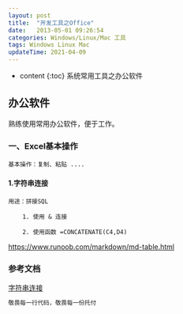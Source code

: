 ```yaml
---
layout: post
title:  "开发工具之Office"
date:   2013-05-01 09:26:54
categories: Windows/Linux/Mac 工具
tags: Windows Linux Mac
updateTime: 2021-04-09
---
```


* content
{:toc}
系统常用工具之办公软件


## 办公软件

熟练使用常用办公软件，便于工作。

### 一、Excel基本操作

	基本操作：复制、粘贴 ....

#### 1.字符串连接

	用途：拼接SQL

```
	1. 使用 & 连接

	2. 使用函数 =CONCATENATE(C4,D4)

```
https://www.runoob.com/markdown/md-table.html

### 参考文档

[字符串连接](https://jingyan.baidu.com/article/22a299b59185599e19376aac.html)

```haskell
敬畏每一行代码，敬畏每一份托付
```


